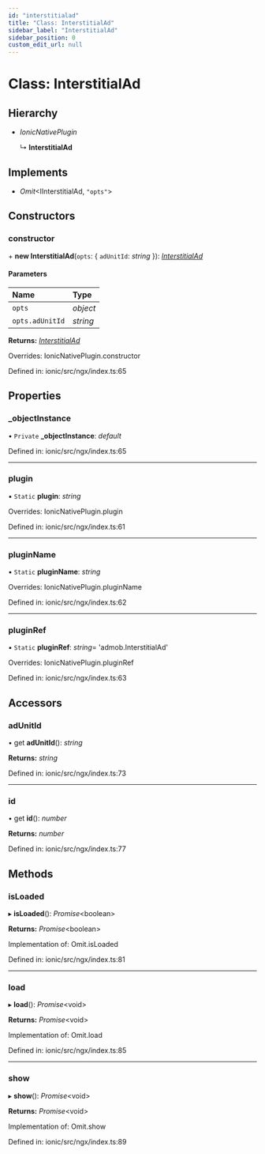 ```yaml
---
id: "interstitialad"
title: "Class: InterstitialAd"
sidebar_label: "InterstitialAd"
sidebar_position: 0
custom_edit_url: null
---
```


# Class: InterstitialAd

## Hierarchy

- *IonicNativePlugin*

  ↳ **InterstitialAd**

## Implements

- *Omit*<IInterstitialAd, ``"opts"``\>

## Constructors

### constructor

\+ **new InterstitialAd**(`opts`: { `adUnitId`: *string*  }): [*InterstitialAd*](interstitialad.md)

#### Parameters

| Name | Type |
| :------ | :------ |
| `opts` | *object* |
| `opts.adUnitId` | *string* |

**Returns:** [*InterstitialAd*](interstitialad.md)

Overrides: IonicNativePlugin.constructor

Defined in: ionic/src/ngx/index.ts:65

## Properties

### \_objectInstance

• `Private` **\_objectInstance**: *default*

Defined in: ionic/src/ngx/index.ts:65

___

### plugin

▪ `Static` **plugin**: *string*

Overrides: IonicNativePlugin.plugin

Defined in: ionic/src/ngx/index.ts:61

___

### pluginName

▪ `Static` **pluginName**: *string*

Overrides: IonicNativePlugin.pluginName

Defined in: ionic/src/ngx/index.ts:62

___

### pluginRef

▪ `Static` **pluginRef**: *string*= 'admob.InterstitialAd'

Overrides: IonicNativePlugin.pluginRef

Defined in: ionic/src/ngx/index.ts:63

## Accessors

### adUnitId

• get **adUnitId**(): *string*

**Returns:** *string*

Defined in: ionic/src/ngx/index.ts:73

___

### id

• get **id**(): *number*

**Returns:** *number*

Defined in: ionic/src/ngx/index.ts:77

## Methods

### isLoaded

▸ **isLoaded**(): *Promise*<boolean\>

**Returns:** *Promise*<boolean\>

Implementation of: Omit.isLoaded

Defined in: ionic/src/ngx/index.ts:81

___

### load

▸ **load**(): *Promise*<void\>

**Returns:** *Promise*<void\>

Implementation of: Omit.load

Defined in: ionic/src/ngx/index.ts:85

___

### show

▸ **show**(): *Promise*<void\>

**Returns:** *Promise*<void\>

Implementation of: Omit.show

Defined in: ionic/src/ngx/index.ts:89
